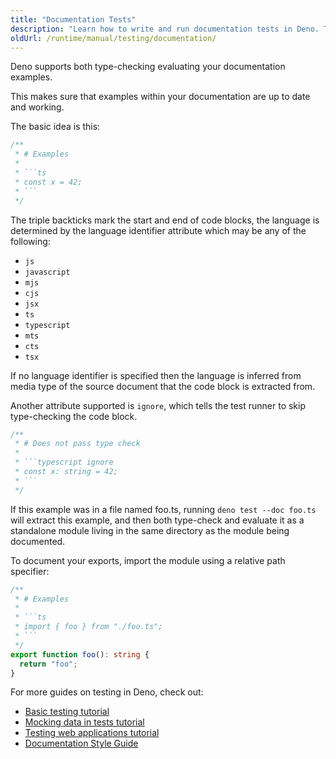 ```yaml
---
title: "Documentation Tests"
description: "Learn how to write and run documentation tests in Deno. This guide covers how to create testable code examples in documentation comments, type-checking documentation, and running doc tests with the Deno test runner."
oldUrl: /runtime/manual/testing/documentation/
---
```


Deno supports both type-checking evaluating your documentation examples.

This makes sure that examples within your documentation are up to date and
working.

The basic idea is this:

````ts
/**
 * # Examples
 *
 * ```ts
 * const x = 42;
 * ```
 */
````

The triple backticks mark the start and end of code blocks, the language is
determined by the language identifier attribute which may be any of the
following:

- `js`
- `javascript`
- `mjs`
- `cjs`
- `jsx`
- `ts`
- `typescript`
- `mts`
- `cts`
- `tsx`

If no language identifier is specified then the language is inferred from media
type of the source document that the code block is extracted from.

Another attribute supported is `ignore`, which tells the test runner to skip
type-checking the code block.

````ts
/**
 * # Does not pass type check
 *
 * ```typescript ignore
 * const x: string = 42;
 * ```
 */
````

If this example was in a file named foo.ts, running `deno test --doc foo.ts`
will extract this example, and then both type-check and evaluate it as a
standalone module living in the same directory as the module being documented.

To document your exports, import the module using a relative path specifier:

````ts
/**
 * # Examples
 *
 * ```ts
 * import { foo } from "./foo.ts";
 * ```
 */
export function foo(): string {
  return "foo";
}
````

For more guides on testing in Deno, check out:

- [Basic testing tutorial](/examples/testing_tutorial/)
- [Mocking data in tests tutorial](/examples/mocking_tutorial/)
- [Testing web applications tutorial](/examples/web_testing_tutorial/)
- [Documentation Style Guide](/styleguide/writing/)
